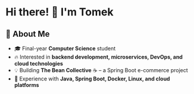 # Hi there! 👋 I'm Tomek  

## 🚀 About Me  

- 🎓 Final-year **Computer Science** student  
- 🔥 Interested in **backend development, microservices, DevOps, and cloud technologies**  
- 💡 Building **The Bean Collective** ☕ – a Spring Boot e-commerce project  
- 🔨 Experience with **Java, Spring Boot, Docker, Linux, and cloud platforms**  
